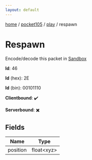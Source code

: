 ```yaml
---
layout: default
---
```


[home](/)  /  [pocket105](/protocol/pocket105)  /  [play](/protocol/pocket105/play)  /  respawn

# Respawn

Encode/decode this packet in [Sandbox](../../../sandbox/pocket105#play.respawn)

**Id**: 46

**Id** (hex): 2E

**Id** (bin): 00101110

**Clientbound**: ✔️

**Serverbound**: ✖️

## Fields

Name | Type
---|---
position | float&lt;xyz&gt;

